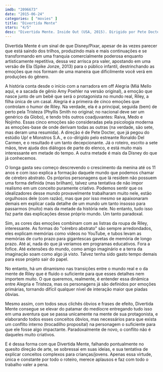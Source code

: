 ```yaml
---
imdb: "2096673"
date: "2015-06-24"
categories: [ "movies" ]
title: "Divertida Mente"
stars: "4/5"
desc: "Divertida Mente. Inside Out (USA, 2015). Dirigido por Pete Docter, Ronaldo Del Carmen. Escrito por Pete Docter, Ronaldo Del Carmen, Meg LeFauve, Josh Cooley, Pete Docter. Com Amy Poehler, Phyllis Smith, Richard Kind, Bill Hader, Lewis Black, Mindy Kaling, Kaitlyn Dias, Diane Lane, Kyle MacLachlan."
---
```

Divertida Mente é um sinal de que Disney/Pixar, apesar de às vezes parecer que está saindo dos trilhos, produzindo mais e mais continuações e se transformando em uma franquia comercialmente poderosa enquanto artisticamente repetitiva, dessa vez arrisca pra valer, apostando em uma versão de Ela (Spike Jonze, 2013) para o público infantil, destrinchando as emoções que nos formam de uma maneira que dificilmente você verá em produções do gênero.

A história conta desde o início com a narradora em off Alegria (Miá Mello aqui, e a sacada de gênio Amy Poehler na versão original), a emoção que nasce junto de um bebê que será o protagonista no mundo real, Riley, a filha única de um casal. Alegria é a primeira de cinco emoções que controlam o humor de Riley. Na verdade, ela é a principal, seguida (bem) de perto pela Tristeza (Phyllis Smith no original; no nacional deve ser um genérico da Globo), e tendo três outros coadjuvantes: Raiva, Medo e Nojinho. Essas cinco emoções são consideradas pela psicologia moderna as emoções-base de onde derivam todas as outras (na verdade, são sete, mas deram uma resumida). A direção é de Pete Docter, que já pegou do estúdio Up! e Monstros S.A., e co-dirigido pelo estreante Ronaldo Del Carmen, e o resultado é um tanto decepcionante. Já o roteiro, escrito a sete mãos, teve ajuda dos diálogos de parte do elenco, e está muito mais interessante em metade do tempo. A outra metade é mais da Disney do que já conhecemos.

O longa gasta seu começo descrevendo o crescimento da menina até os 11 anos e com isso explica a formação daquele mundo que podemos chamar de cérebro abstrato. Os próprios personagens que lá residem não possuem uma forma definida (mas brilham), talvez uma tentativa de não impor realismo em um conceito puramente criativo. Podemos sentir que os idealizadores desse mundo provavelmente trabalharam muito nele, estão orgulhosos dele (com razão), mas que por isso mesmo se apaixonaram demais em explicar cada detalhe de um mundo um tanto insosso para passarmos (muito) mais da metade da história nele. No entanto, tudo isso faz parte das explicações desse próprio mundo. Um tanto paradoxal.

Sim, as cores das emoções combinam com as listras da roupa de Riley, interessante. As formas do "cérebro abstrato" são sempre arredondados, eles explicam memórias como vídeos no YouTube, e tubos levam as memórias de curto prazo para gigantescas gavetas de memória de longo prazo. Até aí, nada do que já veríamos em programas educativos. Fora a fofice. Até extensões do mundo, como amigo imaginário e a terra da imaginação soam como algo já visto. Talvez tenha sido gasto tempo demais para esse projeto sair do papel.

No entanto, há um dinamismo nas transições entre o mundo real e o da mente de Riley que é fluido o suficiente para que esses detalhes nem importem muito. O que queremos, realmente, é entender essa dinâmica entre Alegria e Tristeza, mas os personagens já são definidos por emoções primárias, tornando difícil qualquer nível de interação maior que piadas óbvias.

Mesmo assim, com todos seus clichês óbvios e frases de efeito, Divertida Mente consegue se elevar do patamar do medíocre entregando tudo isso em uma aventura que se passa unicamente na mente de sua protagonista, e elaborando todos esses conceitos óbvios, mas necessários para que exista um conflito interno (trocadilho proposital) na personagem o suficiente para que ele fosse algo impactante. Paradoxalmente de novo, o conflito não é daqueles muito criativos.

E é dessa forma com que Divertida Mente, falhando pontualmente no quesito direção de arte, se sobressai em suas ideias, e sua tentativa de explicar conceitos complexos para crianças/jovens. Apenas essa virtude, única e constante por todo o roteiro, merece aplausos e faz com todo o trabalho valer a pena.

